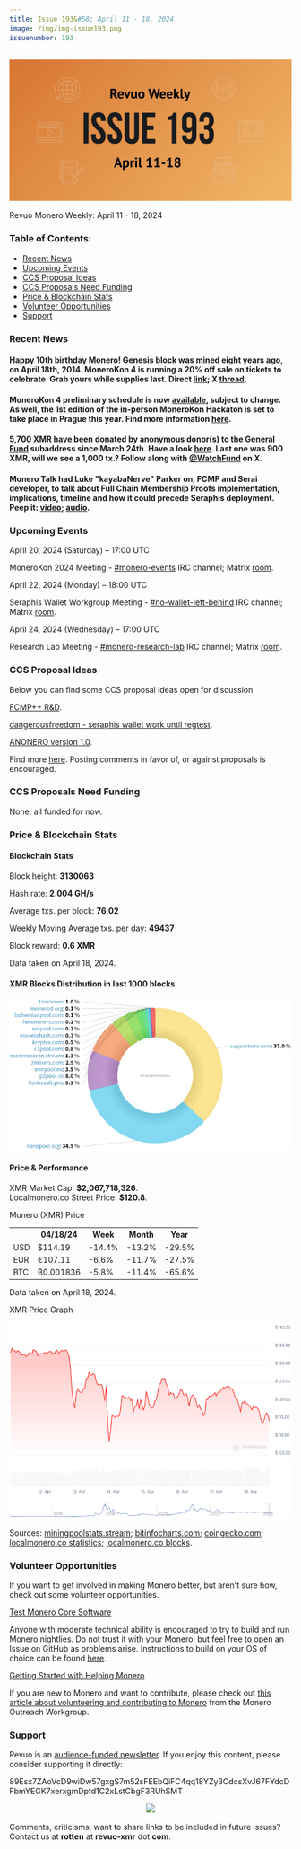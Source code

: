```yaml
---
title: Issue 193&#58; April 11 - 18, 2024
image: /img/img-issue193.png
issuenumber: 193
---
```

[<img src="/img/img-issue193.png" alt="Revuo Monero Weekly #193 Slide" class="img-lead">](/issue-193.html)

<p class="text-lead">Revuo Monero Weekly: April 11 - 18, 2024</p>
<!--more-->

<h3>Table of Contents:</h3>
<ul class="contents">
    <li><a href="#news">Recent News</a></li>
    <li><a href="#events">Upcoming Events</a></li>
    <li><a href="#ideas">CCS Proposal Ideas</a></li>
    <li><a href="#proposals">CCS Proposals Need Funding</a></li>
    <li><a href="#stats">Price & Blockchain Stats</a></li>
    <li><a href="#volunteer">Volunteer Opportunities</a></li>
    <li><a href="#support">Support</a></li>
</ul>

<h3 id="news">Recent News</h3>

<div class="newsbyte">
    <h4>Happy 10th birthday Monero! Genesis block was mined eight years ago, on April 18th, 2014. MoneroKon 4 is running a 20% off sale on tickets to celebrate. Grab yours while supplies last. Direct <a href="https://shop.monerokon.org/monerokon/2024/redeem?voucher=10YEAR" target="_blank">link</a>; X <a href="https://nitter.poast.org/MoneroKon/status/1779764540747493544" target="_blank">thread</a>.</h4>
</div>

<div class="newsbyte">
    <h4>MoneroKon 4 preliminary schedule is now <a href="https://cfp.monerokon.org/2024/schedule/#" target="_blank">available</a>, subject to change. As well, the 1st edition of the in-person MoneroKon Hackaton is set to take place in Prague this year. Find more information <a href="https://monerokon.devfolio.co/" target="_blank">here</a>.</h4>
</div>

<div class="newsbyte">
    <h4>5,700 XMR have been donated by anonymous donor(s) to the <a href="https://ccs.getmonero.org/donate/" target="_blank">General Fund</a> subaddress since March 24th. Have a look <a href="https://revuo-xmr.com/img/plus100XMR_GF.png" target="_blank">here</a>. Last one was 900 XMR, will we see a 1,000 tx.? Follow along with <a href="https://nitter.poast.org/WatchFund/" target="_blank">@WatchFund</a> on X.</h4>
</div>

<div class="newsbyte">
    <h4>Monero Talk had Luke "kayabaNerve" Parker on, FCMP and Serai developer, to talk about Full Chain Membership Proofs implementation, implications, timeline and how it could precede Seraphis deployment. Peep it: <a href="https://iteroni.com/watch?v=hXy6IoZjqQM" target="_blank">video</a>; <a href="https://www.monerotalk.live/monerotalk-308" target="_blank">audio</a>.</h4>
</div>

<h3 id="events">Upcoming Events</h3>

<div class="event">
    <p class="date" markdown="1">April 20, 2024 (Saturday) – 17:00 UTC</p>
    <p markdown="1">MoneroKon 2024 Meeting - <a href="irc://irc.libera.chat/#monero-events" target="_blank">#monero-events</a> IRC channel; Matrix <a href="https://matrix.to/#/#monero-events:monero.social" target="_blank">room</a>.</p>
</div>

<div class="event">
    <p class="date" markdown="1">April 22, 2024 (Monday) – 18:00 UTC</p>
    <p markdown="1">Seraphis Wallet Workgroup Meeting - <a href="irc://irc.libera.chat/#no-wallet-left-behind" target="_blank">#no-wallet-left-behind</a> IRC channel; Matrix <a href="https://matrix.to/#/#no-wallet-left-behind:monero.social" target="_blank">room</a>.</p>
</div>

<div class="event">
    <p class="date" markdown="1">April 24, 2024 (Wednesday) – 17:00 UTC</p>
    <p markdown="1">Research Lab Meeting - <a href="irc://irc.libera.chat/#monero-research-lab" target="_blank">#monero-research-lab</a> IRC channel; Matrix <a href="https://matrix.to/#/#monero-research-lab:monero.social" target="_blank">room</a>.</p>
</div>

<h3 id="ideas">CCS Proposal Ideas</h3>

<p>Below you can find some CCS proposal ideas open for discussion.</p>

<div class="proposal">
<p><a href="https://repo.getmonero.org/monero-project/ccs-proposals/-/merge_requests/448" target="_blank">FCMP++ R&D</a>.</p>
</div>

<div class="proposal">
<p><a href="https://repo.getmonero.org/monero-project/ccs-proposals/-/merge_requests/442" target="_blank">dangerousfreedom - seraphis wallet work until regtest</a>.</p>
</div>

<div class="proposal">
<p><a href="https://repo.getmonero.org/monero-project/ccs-proposals/-/merge_requests/447" target="_blank">ANONERO version 1.0</a>.</p>
</div>

<div class="proposal">
<p>Find more <a href="https://ccs.getmonero.org/ideas/" target="_blank">here</a>. Posting comments in favor of, or against proposals is encouraged.</p>
</div>

<h3 id="proposals">CCS Proposals Need Funding</h3>

<p>None; all funded for now.</p>

<h3 id="stats">Price & Blockchain Stats</h3>

<h4 class="stat">Blockchain Stats</h4>

<div class="bcstats">
    <p>Block height: <b>3130063</b></p>
    <p>Hash rate: <b>2.004 GH/s</b></p>
    <p>Average txs. per block: <b>76.02</b></p>
    <p>Weekly Moving Average txs. per day: <b>49437</b></p>
    <p>Block reward: <b>0.6 XMR</b></p>
</div>
<p class="note">Data taken on April 18, 2024.</p>

<h4 class="stat">XMR Blocks Distribution in last 1000 blocks</h4>
<p><img src="/img/hashrate-pool-distribution-04181.png" alt="Hashrate Pool Distribution Pie Chart"/></p>

<h4 class="stat" id="price-stat">Price & Performance</h4>

<div class="price-intro">XMR Market Cap: <b>$2,067,718,326</b>.<br/>Localmonero.co Street Price: <b>$120.8</b>.</div>

<p class="table-title">Monero (XMR) Price</p>
<table class="price-table">
  <tr class="row1">
    <th></th>
    <th>04/18/24</th>
    <th>Week</th>
    <th>Month</th>
    <th>Year</th>
  </tr>
  <tr>
    <td data-th="XMR to">USD</td>
    <td data-th="04/18/24">$114.19</td>
    <td data-th="Week" class="red">-14.4%</td>
    <td data-th="Month" class="red">-13.2%</td>
    <td data-th="Year" class="red">-29.5%</td>
  </tr>
  <tr class="row3">
    <td data-th="XMR to">EUR</td>
    <td data-th="04/18/24">€107.11</td>
    <td data-th="Week" class="red">-6.6%</td>
    <td data-th="Month" class="red">-11.7%</td>
    <td data-th="Year" class="red">-27.5%</td>
  </tr>
  <tr>
    <td data-th="XMR to">BTC</td>
    <td data-th="04/18/24">₿0.001836</td>
    <td data-th="Week" class="red">-5.8%</td>
    <td data-th="Month" class="red">-11.4%</td>
    <td data-th="Year" class="red">-65.6%</td>
  </tr>
</table>
<p class="note">Data taken on April 18, 2024.</p>

<p class="table-title">XMR Price Graph</p>

![XMR Price Graph 04/11/24-04/18/24](/img/weekly-chart-04181.png "XMR Price Graph 04/11/24-04/18/24")

Sources: <a href="https://miningpoolstats.stream/monero" target="_blank">miningpoolstats.stream</a>; <a href="https://bitinfocharts.com/monero/" target="_blank">bitinfocharts.com</a>; <a href="https://www.coingecko.com/en/coins/monero" target="_blank">coingecko.com</a>; <a href="https://localmonero.co/statistics" target="_blank">localmonero.co statistics</a>; <a href="https://localmonero.co/blocks" target="_blank">localmonero.co blocks</a>.

<h3 id="volunteer">Volunteer Opportunities</h3>

<p>If you want to get involved in making Monero better, but aren't sure how, check out some volunteer opportunities.</p>

<div class="newsbyte">
    <p class="date"><a href="https://github.com/monero-project/monero" target="_blank">Test Monero Core Software</a></p>
    <p>Anyone with moderate technical ability is encouraged to try to build and run Monero nightlies. Do not trust it with your Monero, but feel free to open an Issue on GitHub as problems arise. Instructions to build on your OS of choice can be found <a href="https://github.com/monero-project/monero#compiling-monero-from-source" target="_blank">here</a>. </p>
</div>

<div class="newsbyte">
    <p class="date"><a href="https://github.com/monero-project/monero" target="_blank">Getting Started with Helping Monero</a></p>
    <p>If you are new to Monero and want to contribute, please check out <a href="https://web.archive.org/web/20200805013127/https://www.monerooutreach.org/stories/getting-started-helping-monero.html" target="_blank">this article about volunteering and contributing to Monero</a> from the Monero Outreach Workgroup. </p>
</div>

<h3 id="support">Support</h3>

<p markdown="1">Revuo is an <a href="https://revuo-xmr.com/support/">audience-funded newsletter</a>. If you enjoy this content, please consider supporting it directly:</p>

<p class="address" markdown="1">89Esx7ZAoVcD9wiDw57gxgS7m52sFEEbQiFC4qq18YZy3CdcsXvJ67FYdcDFbmYEGK7xerxgmDptd1C2xLstCbgF3RUhSMT</p>

<p><center><a href="monero:89Esx7ZAoVcD9wiDw57gxgS7m52sFEEbQiFC4qq18YZy3CdcsXvJ67FYdcDFbmYEGK7xerxgmDptd1C2xLstCbgF3RUhSMT" class="qr"><img src="/img/donate-monero.jpg" style="max-width: 200px;"/></a></center></p>

Comments, criticisms, want to share links to be included in future issues? Contact us at **rotten** at **revuo-xmr** dot **com**.
